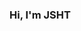 ### Hi, I'm JSHT

<!--
**JSHT/JSHT** is a ✨ _special_ ✨ repository because its `README.md` (this file) appears on your GitHub profile.

Here are some ideas to get you started:

- 🔭 I’m currently working on ...
- 🌱 I’m currently learning ...
- 👯 I’m looking to collaborate on ...
- 🤔 I’m looking for help with ...
- 💬 Ask me about ...
- 📫 How to reach me: ...
- 😄 Pronouns: ...
- ⚡ Fun fact: ...
-->
<div align="center">
  <img src="https://img.shields.io/badge/-JavaScript-black?style=flat-square&logo=javascript" alt="">
  <img src="https://img.shields.io/badge/-Nodejs-black?style=flat-square&logo=Node.js" alt="">
  <img src="https://img.shields.io/badge/-Python-black?style=flat-square&logo=Python" alt="">
  <img src="https://img.shields.io/badge/-C++-00599C?style=flat-square&logo=c%2B%2B" alt="">
  <img src="https://img.shields.io/badge/-HTML5-E34F26?style=flat-square&logo=html5&logoColor=white" alt="">
  <img src="https://img.shields.io/badge/-CSS3-1572B6?style=flat-square&logo=css3" alt="">
  <img src="https://img.shields.io/badge/-Bootstrap-563D7C?style=flat-square&logo=bootstrap" alt="">
  <img src="https://img.shields.io/badge/-Webpack-black?style=flat-square&logo=Webpack" alt="">
  <img src="https://img.shields.io/badge/-Git-black?style=flat-square&logo=git" alt="">
  <img src="https://img.shields.io/badge/-GitHub-181717?style=flat-square&logo=github" alt="">
  <img src="https://img.shields.io/badge/-Raspberry%20Pi-C51A4A?style=flat-square&logo=Raspberry-Pi" alt="">
  <img src="https://github-readme-stats.vercel.app/api?username=JSHT&count_private=true&show_icons=true&include_all_commits=true&theme=radical" alt=""><img src="https://github-readme-stats.vercel.app/api/top-langs/?username=JSHT&hide=TeX&layout=compact&theme=radical" alt="">
</div>




